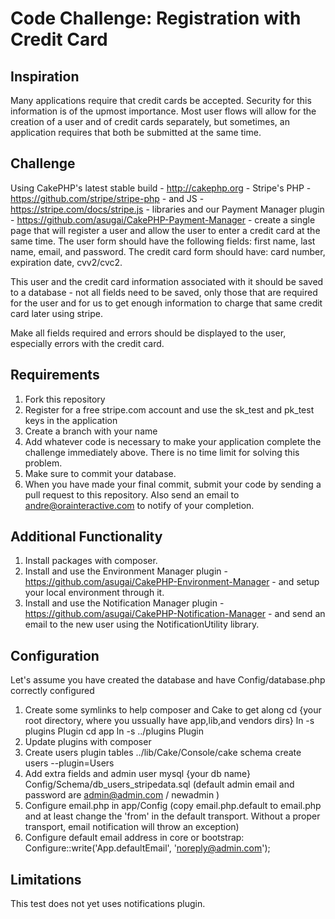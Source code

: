Code Challenge: Registration with Credit Card
==================
## Inspiration
Many applications require that credit cards be accepted. Security for this information is of the upmost importance. Most user flows will allow for the creation of a user and of credit cards separately, but sometimes, an application requires that both be submitted at the same time.

## Challenge
Using CakePHP's latest stable build - http://cakephp.org - Stripe's PHP - https://github.com/stripe/stripe-php - and JS - https://stripe.com/docs/stripe.js - libraries and our Payment Manager plugin - https://github.com/asugai/CakePHP-Payment-Manager - create a single page that will register a user and allow the user to enter a credit card at the same time. The user form should have the following fields: first name, last name, email, and password. The credit card form should have: card number, expiration date, cvv2/cvc2.

This user and the credit card information associated with it should be saved to a database - not all fields need to be saved, only those that are required for the user and for us to get enough information to charge that same credit card later using stripe.

Make all fields required and errors should be displayed to the user, especially errors with the credit card.

## Requirements
1. Fork this repository
2. Register for a free stripe.com account and use the sk\_test and pk\_test keys in the application
3. Create a branch with your name
4. Add whatever code is necessary to make your application complete the challenge immediately above. There is no time limit for solving this problem.
5. Make sure to commit your database.
6. When you have made your final commit, submit your code by sending a pull request to this repository.  Also send an email to andre@orainteractive.com to notify of your completion.

## Additional Functionality
1. Install packages with composer.
2. Install and use the Environment Manager plugin - https://github.com/asugai/CakePHP-Environment-Manager - and setup your local environment through it.
3. Install and use the Notification Manager plugin - https://github.com/asugai/CakePHP-Notification-Manager - and send an email to the new user using the NotificationUtility library.

## Configuration
Let's assume you have created the database and have Config/database.php correctly configured
1. Create some symlinks to help composer and Cake to get along
	cd {your root directory, where you ussually have app,lib,and vendors dirs}
	ln -s plugins Plugin
	cd app
	ln -s ../plugins Plugin
2. Update plugins with composer
3. Create users plugin tables
	../lib/Cake/Console/cake schema create users --plugin=Users
4. Add extra fields and admin user
	mysql {your db name} Config/Schema/db_users_stripedata.sql (default admin email and password are admin@admin.com / newadmin )
5. Configure email.php in app/Config (copy email.php.default to email.php and at least change the 'from' in the default transport. Without a proper transport, email notification will throw an exception)
6. Configure default email address in core or bootstrap: Configure::write('App.defaultEmail', 'noreply@admin.com');

## Limitations
This test does not yet uses notifications plugin.


